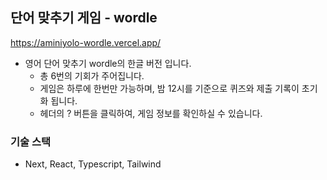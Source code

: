 ## 단어 맞추기 게임 - wordle

https://aminiyolo-wordle.vercel.app/

- 영어 단어 맞추기 wordle의 한글 버전 입니다.
  - 총 6번의 기회가 주어집니다.
  - 게임은 하루에 한번만 가능하며, 밤 12시를 기준으로 퀴즈와 제출 기록이 초기화 됩니다.
  - 헤더의 ? 버튼을 클릭하여, 게임 정보를 확인하실 수 있습니다.

### 기술 스택

- Next, React, Typescript, Tailwind
